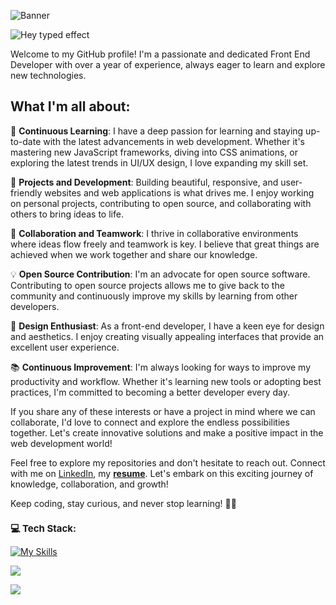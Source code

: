 ![Banner](https://mir-s3-cdn-cf.behance.net/project_modules/max_1200/81bb4b165684019.640b6038d133e.gif)

![Hey typed effect](https://readme-typing-svg.herokuapp.com?font=Poppins&weight=500&size=25&pause=1000&width=435&lines=Hey+there%2C+I'm+Yousef+Elkholy!+%F0%9F%91%8B)

Welcome to my GitHub profile! I'm a passionate and dedicated Front End Developer with over a year of experience, always eager to learn and explore new technologies.

## What I'm all about:
   
🌱 **Continuous Learning**: I have a deep passion for learning and staying up-to-date with the latest advancements in web development. Whether it's mastering new JavaScript frameworks, diving into CSS animations, or exploring the latest trends in UI/UX design, I love expanding my skill set.

🚀 **Projects and Development**: Building beautiful, responsive, and user-friendly websites and web applications is what drives me. I enjoy working on personal projects, contributing to open source, and collaborating with others to bring ideas to life.

👥 **Collaboration and Teamwork**: I thrive in collaborative environments where ideas flow freely and teamwork is key. I believe that great things are achieved when we work together and share our knowledge.

💡 **Open Source Contribution**: I'm an advocate for open source software. Contributing to open source projects allows me to give back to the community and continuously improve my skills by learning from other developers.

🎨 **Design Enthusiast**: As a front-end developer, I have a keen eye for design and aesthetics. I enjoy creating visually appealing interfaces that provide an excellent user experience.

📚 **Continuous Improvement**: I'm always looking for ways to improve my productivity and workflow. Whether it's learning new tools or adopting best practices, I'm committed to becoming a better developer every day.

If you share any of these interests or have a project in mind where we can collaborate, I'd love to connect and explore the endless possibilities together. Let's create innovative solutions and make a positive impact in the web development world!

Feel free to explore my repositories and don't hesitate to reach out. Connect with me on [LinkedIn](https://www.linkedin.com/in/yousef-el-kholy/), my **[resume](https://drive.google.com/file/d/1wAujVHHAuX214luPh6Qt_n9RJlGPwCov/view?usp=sharing)**. Let's embark on this exciting journey of knowledge, collaboration, and growth!

Keep coding, stay curious, and never stop learning! 🚀✨

<h1 style="font-size: 15px;" align="left">💻 Tech Stack:</h1>

[![My Skills](https://skillicons.dev/icons?i=html,css,sass,js,ts,react,tailwind,bootstrap,redux,firebase,netlify,vercel,vscode,git&perline=15)](https://skillicons.dev)

![](https://github-readme-activity-graph.vercel.app/graph?username=joesef1&bg_color=000000&color=417e86&line=ff0000&point=948484&area=true&hide_border=true)

![](https://github-readme-stats.vercel.app/api/top-langs/?username=joesef1&layout=compact&theme=radical&card_width=1080)


